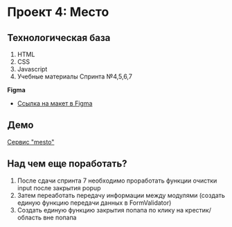 # Проект 4: Место

## Технологическая база
 1. HTML
 2. CSS
 3. Javascript
 4. Учебные материалы Спринта №4,5,6,7

**Figma**

* [Ссылка на макет в Figma](https://www.figma.com/file/2cn9N9jSkmxD84oJik7xL7/JavaScript.-Sprint-4?node-id=0%3A1)

## Демо
[Сервис "mesto"](https://a-trsv.github.io/mesto/index.html)

## Над чем еще поработать?
 1. После сдачи спринта 7 необходимо проработать функции очистки input после закрытия popup
 2. Затем переаботать передачу информации между модулями (создать единую функцию передачи данных в FormValidator)
 3. Создать единую функцию закрытия попапа по клику на крестик/область вне попапа
